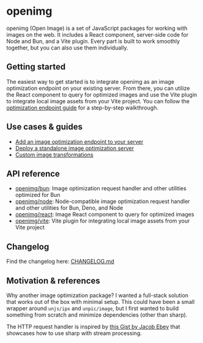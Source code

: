 # openimg

openimg (Open Image) is a set of JavaScript packages for working with images on the web. It includes a React component, server-side code for Node and Bun, and a Vite plugin. Every part is built to work smoothly together, but you can also use them individually.

## Getting started

The easiest way to get started is to integrate openimg as an image optimization endpoint on your existing server. From there, you can utilize the React component to query for optimized images and use the Vite plugin to integrate local image assets from your Vite project. You can follow the [optimization endpoint guide](./docs/guides/optimizer-endpoint.md) for a step-by-step walkthrough.

## Use cases & guides

- [Add an image optimization endpoint to your server](./docs/guides/optimizer-endpoint.md)
- [Deploy a standalone image optimization server](./docs/guides/optimizer-server.md)
- [Custom image transformations](./docs/guides/custom-image-processing.md)

## API reference

- [openimg/bun](./docs/api/bun.md): Image optimization request handler and other utilities optimized for Bun
- [openimg/node](./docs/api/node.md): Node-compatible image optimization request handler and other utilities for Bun, Deno, and Node
- [openimg/react](./docs/api/react.md): Image React component to query for optimized images
- [openimg/vite](./docs/api/vite.md): Vite plugin for integrating local image assets from your Vite project

## Changelog

Find the changelog here: [CHANGELOG.md](./packages/core/CHANGELOG.md)

## Motivation & references

Why another image optimization package? I wanted a full-stack solution that works out of the box with minimal setup. This could have been a small wrapper around `unjs/ipx` and `unpic/image`, but I first wanted to build something from scratch and minimize dependencies (other than sharp).

The HTTP request handler is inspired by [this Gist by Jacob Ebey](https://gist.github.com/jacob-ebey/3a37a86307de9ef22f47aae2e593b56f) that showcases how to use sharp with stream processing.
